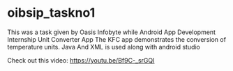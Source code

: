# oibsip_taskno1
This was a task given by Oasis Infobyte while Android App Development Internship 
Unit Converter App
The KFC app demonstrates the conversion of temperature units.
Java And XML is used along with android studio

Check out this video:
https://youtu.be/Bf9C-_srGQI
